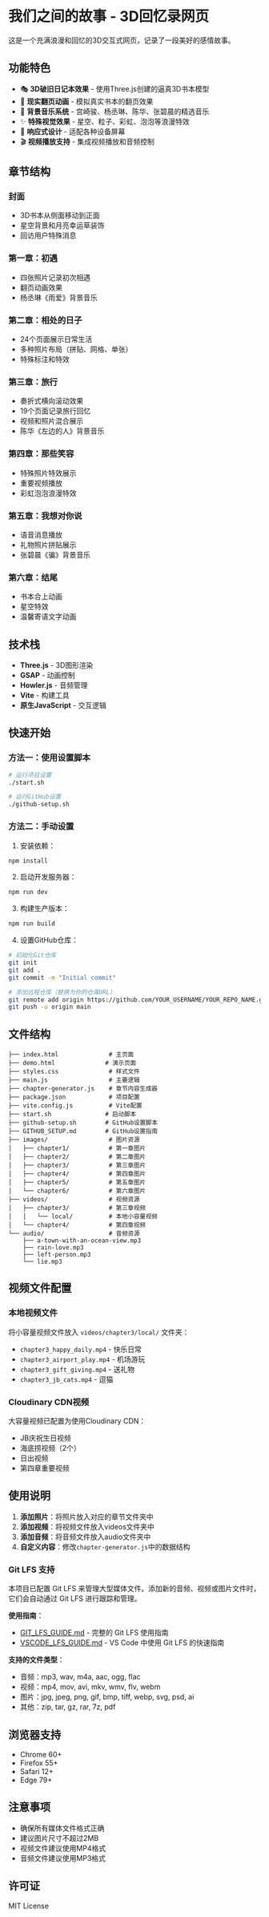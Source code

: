 # 我们之间的故事 - 3D回忆录网页

这是一个充满浪漫和回忆的3D交互式网页，记录了一段美好的感情故事。

## 功能特色

- 🎭 **3D破旧日记本效果** - 使用Three.js创建的逼真3D书本模型
- 📖 **现实翻页动画** - 模拟真实书本的翻页效果
- 🎵 **背景音乐系统** - 宫崎骏、杨丞琳、陈华、张碧晨的精选音乐
- ✨ **特殊视觉效果** - 星空、粒子、彩虹、泡泡等浪漫特效
- 📱 **响应式设计** - 适配各种设备屏幕
- 🎬 **视频播放支持** - 集成视频播放和音频控制

## 章节结构

### 封面
- 3D书本从侧面移动到正面
- 星空背景和月亮幸运草装饰
- 回访用户特殊消息

### 第一章：初遇
- 四张照片记录初次相遇
- 翻页动画效果
- 杨丞琳《雨爱》背景音乐

### 第二章：相处的日子
- 24个页面展示日常生活
- 多种照片布局（拼贴、网格、单张）
- 特殊标注和特效

### 第三章：旅行
- 奏折式横向滚动效果
- 19个页面记录旅行回忆
- 视频和照片混合展示
- 陈华《左边的人》背景音乐

### 第四章：那些笑容
- 特殊照片特效展示
- 重要视频播放
- 彩虹泡泡浪漫特效

### 第五章：我想对你说
- 语音消息播放
- 礼物照片拼贴展示
- 张碧晨《骗》背景音乐

### 第六章：结尾
- 书本合上动画
- 星空特效
- 温馨寄语文字动画

## 技术栈

- **Three.js** - 3D图形渲染
- **GSAP** - 动画控制
- **Howler.js** - 音频管理
- **Vite** - 构建工具
- **原生JavaScript** - 交互逻辑

## 快速开始

### 方法一：使用设置脚本
```bash
# 运行项目设置
./start.sh

# 运行GitHub设置
./github-setup.sh
```

### 方法二：手动设置

1. 安装依赖：
```bash
npm install
```

2. 启动开发服务器：
```bash
npm run dev
```

3. 构建生产版本：
```bash
npm run build
```

4. 设置GitHub仓库：
```bash
# 初始化Git仓库
git init
git add .
git commit -m "Initial commit"

# 添加远程仓库（替换为你的仓库URL）
git remote add origin https://github.com/YOUR_USERNAME/YOUR_REPO_NAME.git
git push -u origin main
```

## 文件结构

```
├── index.html              # 主页面
├── demo.html              # 演示页面
├── styles.css              # 样式文件
├── main.js                 # 主要逻辑
├── chapter-generator.js    # 章节内容生成器
├── package.json            # 项目配置
├── vite.config.js          # Vite配置
├── start.sh               # 启动脚本
├── github-setup.sh        # GitHub设置脚本
├── GITHUB_SETUP.md        # GitHub设置指南
├── images/                 # 图片资源
│   ├── chapter1/           # 第一章图片
│   ├── chapter2/           # 第二章图片
│   ├── chapter3/           # 第三章图片
│   ├── chapter4/           # 第四章图片
│   ├── chapter5/           # 第五章图片
│   └── chapter6/           # 第六章图片
├── videos/                 # 视频资源
│   ├── chapter3/           # 第三章视频
│   │   └── local/          # 本地小容量视频
│   └── chapter4/           # 第四章视频
└── audio/                  # 音频资源
    ├── a-town-with-an-ocean-view.mp3
    ├── rain-love.mp3
    ├── left-person.mp3
    └── lie.mp3
```

## 视频文件配置

### 本地视频文件
将小容量视频文件放入 `videos/chapter3/local/` 文件夹：
- `chapter3_happy_daily.mp4` - 快乐日常
- `chapter3_airport_play.mp4` - 机场游玩
- `chapter3_gift_giving.mp4` - 送礼物
- `chapter3_jb_cats.mp4` - 逗猫

### Cloudinary CDN视频
大容量视频已配置为使用Cloudinary CDN：
- JB庆祝生日视频
- 海底捞视频（2个）
- 日出视频
- 第四章重要视频

## 使用说明

1. **添加照片**：将照片放入对应的章节文件夹中
2. **添加视频**：将视频文件放入videos文件夹中
3. **添加音频**：将音频文件放入audio文件夹中
4. **自定义内容**：修改`chapter-generator.js`中的数据结构

### Git LFS 支持

本项目已配置 Git LFS 来管理大型媒体文件。添加新的音频、视频或图片文件时，它们会自动通过 Git LFS 进行跟踪和管理。

**使用指南**：
- [GIT_LFS_GUIDE.md](./GIT_LFS_GUIDE.md) - 完整的 Git LFS 使用指南
- [VSCODE_LFS_GUIDE.md](./VSCODE_LFS_GUIDE.md) - VS Code 中使用 Git LFS 的快速指南

**支持的文件类型**：
- 音频：mp3, wav, m4a, aac, ogg, flac
- 视频：mp4, mov, avi, mkv, wmv, flv, webm
- 图片：jpg, jpeg, png, gif, bmp, tiff, webp, svg, psd, ai
- 其他：zip, tar, gz, rar, 7z, pdf

## 浏览器支持

- Chrome 60+
- Firefox 55+
- Safari 12+
- Edge 79+

## 注意事项

- 确保所有媒体文件格式正确
- 建议图片尺寸不超过2MB
- 视频文件建议使用MP4格式
- 音频文件建议使用MP3格式

## 许可证

MIT License